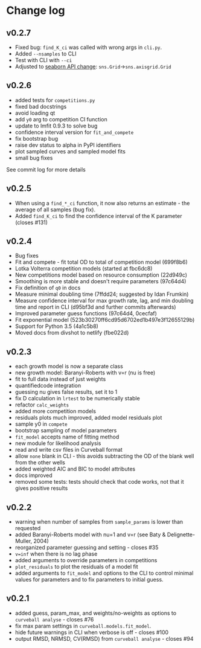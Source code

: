 # Change log

## v0.2.7

- Fixed bug: `find_K_ci` was called with wrong args in `cli.py`.
- Added `--nsamples` to CLI
- Test with CLI with `--ci`
- Adjusted to [seaborn API change](https://github.com/mwaskom/seaborn/commit/69e7f371d27725160d092a528c96cf1fce99b8b4): `sns.Grid`->`sns.axisgrid.Grid`

## v0.2.6

- added tests for `competitions.py`
- fixed bad docstrings
- avoid loading qt
- add `y0` arg to competition CI function
- update to lmfit 0.9.3 to solve bug
- confidence interval version for `fit_and_compete`
- fix bootstrap bug
- raise dev status to alpha in PyPI identifiers
- plot sampled curves and sampled model fits
- small bug fixes

See commit log for more details

## v0.2.5

- When using a `find_*_ci` function, it now also returns an estimate - the average of all samples (bug fix). 
- Added `find_K_ci` to find the confidence interval of the K parameter (closes #131)

## v0.2.4

- Bug fixes
- Fit and compete - fit total OD to total of competition model (699f8b6)
- Lotka Volterra competition models (started at fbc6dc8)
- New competitions model based on resource consumption (22d949c)
- Smoothing is more stable and doesn't require parameters (97c64d4)
- Fix definition of `q0` in docs
- Measure minimal doubling time (7ffdd24; suggested by Idan Frumkin)
- Measure confidence interval for max growth rate, lag, and min doubling time and report in CLI (d95bf3d and further commits afterwards)
- Improved parameter guess functions (97c64d4, 0cecfaf)
- Fit exponential model (523b30270ff6cd95d6702ed1b497e3f12655129b)
- Support for Python 3.5 (4a1c5b8)
- Moved docs from divshot to netlify (fbe022d)

## v0.2.3

- each growth model is now a separate class
- new growth model: Baranyi-Roberts with v=r (nu is free)
- fit to full data instead of just weights
- quantifiedcode integration 
- guessing nu gives false results, set it to 1
- fix D calculation in `lrtest` to be numerically stable
- refactor `calc_weights`
- added more competition models
- residuals plots much improved, added model residuals plot
- sample y0 in `compete`
- bootstrap sampling of model parameters
- `fit_model` accepts name of fitting method
- new module for likelihood analysis
- read and write csv files in Curveball format
- allow `none` blank in CLI - this avoids subtracting the OD of the blank well from the other wells
- added weighted AIC and BIC to model attributes
- docs improved
- removed some tests: tests should check that code works, not that it gives positive results

## v0.2.2

- warning when number of samples from `sample_params` is lower than requested
- added Baranyi-Roberts model with nu=1 and v=r (see Baty & Delignette-Muller, 2004)
- reorganized parameter guessing and setting - closes #35
- `v=inf` when there is no lag phase
- added arguments to override parameters in competitions
- `plot_residuals` to plot the residuals of a model fit
- added arguments to `fit_model` and options to the CLI to control minimal values for parameters and to fix parameters to initial guess.

## v0.2.1

- added guess, param_max, and weights/no-weights as options to `curveball analyse` - closes #76
- fix max param settings in `curveball.models.fit_model`.
- hide future warnings in CLI when verbose is off - closes #100
- output RMSD, NRMSD, CV(RMSD) from `curveball analyse` - closes #94
